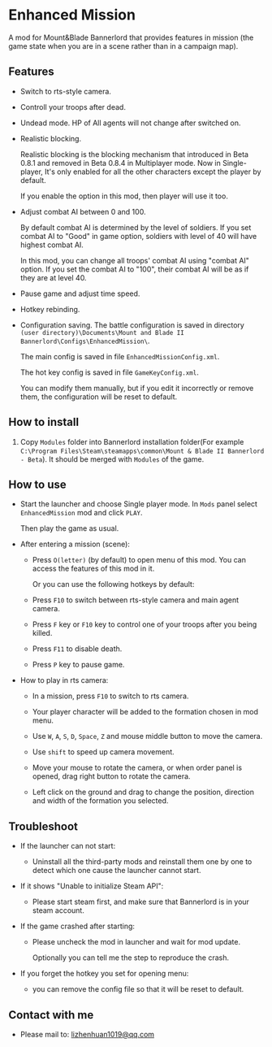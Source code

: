 # Enhanced Mission

A mod for Mount&Blade Bannerlord that provides features in mission (the game state when you are in a scene rather than in a campaign map).

## Features

- Switch to rts-style camera.

- Controll your troops after dead.

- Undead mode. HP of All agents will not change after switched on.

- Realistic blocking.
  
  Realistic blocking is the blocking mechanism that introduced in Beta 0.8.1 and removed in Beta 0.8.4 in Multiplayer mode. Now in Single-player, It's only enabled for all the other characters except the player by default.

  If you enable the option in this mod, then player will use it too.

- Adjust combat AI between 0 and 100.

  By default combat AI is determined by the level of soldiers. If you set combat AI to "Good" in game option, soldiers with level of 40 will have highest combat AI.

  In this mod, you can change all troops' combat AI using "combat AI" option. If you set the combat AI to "100", their combat AI will be as if they are at level 40.

- Pause game and adjust time speed.

- Hotkey rebinding.

- Configuration saving. The battle configuration is saved in directory `(user directory)\Documents\Mount and Blade II Bannerlord\Configs\EnhancedMission\`.
  
  The main config is saved in file `EnhancedMissionConfig.xml`.

  The hot key config is saved in file `GameKeyConfig.xml`.

  You can modify them manually, but if you edit it incorrectly or remove them, the configuration will be reset to default.

## How to install
1. Copy `Modules` folder into Bannerlord installation folder(For example `C:\Program Files\Steam\steamapps\common\Mount & Blade II Bannerlord - Beta`). It should be merged with `Modules` of the game.

## How to use
- Start the launcher and choose Single player mode. In `Mods` panel select `EnhancedMission` mod and click `PLAY`.

  Then play the game as usual.

- After entering a mission (scene):

  - Press `O(letter)` (by default) to open menu of this mod. You can access the features of this mod in it.

    Or you can use the following hotkeys by default:

  - Press `F10` to switch between rts-style camera and main agent camera.

  - Press `F` key or `F10` key to control one of your troops after you being killed.

  - Press `F11` to disable death.

  - Press `P` key to pause game.

- How to play in rts camera:

  - In a mission, press `F10` to switch to rts camera.

  - Your player character will be added to the formation chosen in mod menu.

  - Use `W`, `A`, `S`, `D`, `Space`, `Z` and mouse middle button to move the camera.

  - Use `shift` to speed up camera movement.

  - Move your mouse to rotate the camera, or when order panel is opened, drag right button to rotate the camera.

  - Left click on the ground and drag to change the position, direction and width of the formation you selected.

## Troubleshoot
- If the launcher can not start:

  - Uninstall all the third-party mods and reinstall them one by one to detect which one cause the launcher cannot start.

- If it shows "Unable to initialize Steam API":

  - Please start steam first, and make sure that Bannerlord is in your steam account.

- If the game crashed after starting:

  - Please uncheck the mod in launcher and wait for mod update.

    Optionally you can tell me the step to reproduce the crash.

- If you forget the hotkey you set for opening menu:

  - you can remove the config file so that it will be reset to default.

## Contact with me
* Please mail to: lizhenhuan1019@qq.com
